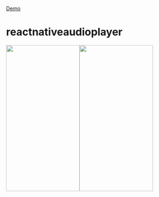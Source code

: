 [Demo](https://youtu.be/XwyAqjRocRQ)
# reactnativeaudioplayer
<div style="display:flex;">
<img src="https://res.cloudinary.com/navtech/image/upload/v1633172006/Screenshot_1630326375_di1p0w.png" style="object-fit:contain;" width="200" height="400"/>
<img src="https://res.cloudinary.com/navtech/image/upload/v1633172085/Screenshot_1630327377_hy1t9a.png" style="object-fit:contain;" width="200" height="400"/>
</div>
 

